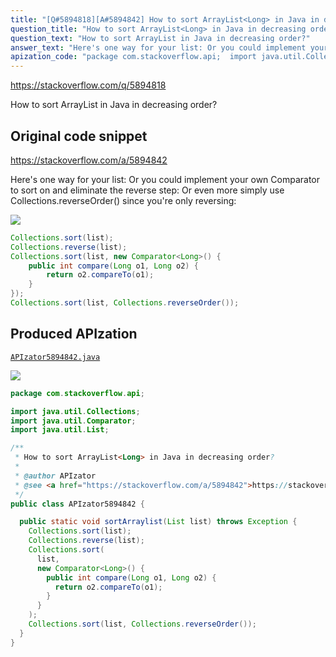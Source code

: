 ```yaml
---
title: "[Q#5894818][A#5894842] How to sort ArrayList<Long> in Java in decreasing order?"
question_title: "How to sort ArrayList<Long> in Java in decreasing order?"
question_text: "How to sort ArrayList in Java in decreasing order?"
answer_text: "Here's one way for your list: Or you could implement your own Comparator to sort on and eliminate the reverse step: Or even more simply use Collections.reverseOrder() since you're only reversing:"
apization_code: "package com.stackoverflow.api;  import java.util.Collections; import java.util.Comparator; import java.util.List;  /**  * How to sort ArrayList<Long> in Java in decreasing order?  *  * @author APIzator  * @see <a href=\"https://stackoverflow.com/a/5894842\">https://stackoverflow.com/a/5894842</a>  */ public class APIzator5894842 {    public static void sortArraylist(List list) throws Exception {     Collections.sort(list);     Collections.reverse(list);     Collections.sort(       list,       new Comparator<Long>() {         public int compare(Long o1, Long o2) {           return o2.compareTo(o1);         }       }     );     Collections.sort(list, Collections.reverseOrder());   } }"
---
```


https://stackoverflow.com/q/5894818

How to sort ArrayList in Java in decreasing order?



## Original code snippet

https://stackoverflow.com/a/5894842

Here&#x27;s one way for your list:
Or you could implement your own Comparator to sort on and eliminate the reverse step:
Or even more simply use Collections.reverseOrder() since you&#x27;re only reversing:

<div class="code-logo"><img src="/stackoverflow.png" /></div>

```java
Collections.sort(list);
Collections.reverse(list);
Collections.sort(list, new Comparator<Long>() {
    public int compare(Long o1, Long o2) {
        return o2.compareTo(o1);
    }
});
Collections.sort(list, Collections.reverseOrder());
```

## Produced APIzation

[`APIzator5894842.java`](https://github.com/pasqualesalza/apization/raw/main/data/search/APIzator5894842.java)

<div class="code-logo"><img src="/apizator.png" /></div>

```java
package com.stackoverflow.api;

import java.util.Collections;
import java.util.Comparator;
import java.util.List;

/**
 * How to sort ArrayList<Long> in Java in decreasing order?
 *
 * @author APIzator
 * @see <a href="https://stackoverflow.com/a/5894842">https://stackoverflow.com/a/5894842</a>
 */
public class APIzator5894842 {

  public static void sortArraylist(List list) throws Exception {
    Collections.sort(list);
    Collections.reverse(list);
    Collections.sort(
      list,
      new Comparator<Long>() {
        public int compare(Long o1, Long o2) {
          return o2.compareTo(o1);
        }
      }
    );
    Collections.sort(list, Collections.reverseOrder());
  }
}

```